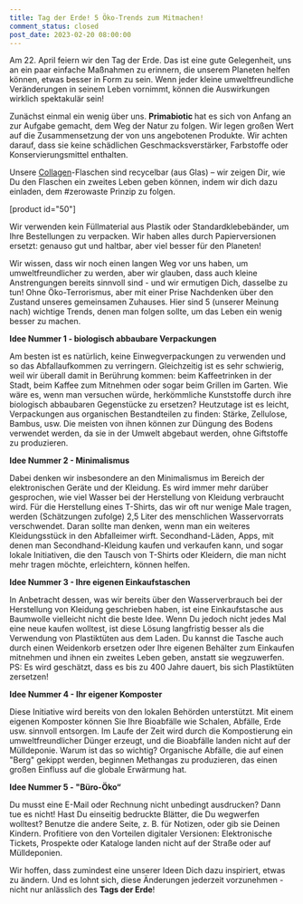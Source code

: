 ```yaml
---
title: Tag der Erde! 5 Öko-Trends zum Mitmachen!
comment_status: closed
post_date: 2023-02-20 08:00:00
---
```

<!-- wp:paragraph -->
<p>Am 22. April feiern wir den Tag der Erde. Das ist eine gute Gelegenheit, uns an ein paar einfache Maßnahmen zu erinnern, die unserem Planeten helfen können, etwas besser in Form zu sein. Wenn jeder kleine umweltfreundliche Veränderungen in seinem Leben vornimmt, können die Auswirkungen wirklich spektakulär sein!</p>
<!-- /wp:paragraph -->

<!-- wp:paragraph -->
<p>Zunächst einmal ein wenig über uns. <strong>Primabiotic </strong>hat es sich von Anfang an zur Aufgabe gemacht, dem Weg der Natur zu folgen. Wir legen großen Wert auf die Zusammensetzung der von uns angebotenen Produkte. Wir achten darauf, dass sie keine schädlichen Geschmacksverstärker, Farbstoffe oder Konservierungsmittel enthalten.</p>
<!-- /wp:paragraph -->

<!-- wp:paragraph -->
<p>Unsere <a href="https://primabiotic.de/produkt/primabiotic-collagen-x30/">Collagen</a>-Flaschen sind recycelbar (aus Glas) – wir zeigen Dir, wie Du den Flaschen ein zweites Leben geben können, indem wir dich dazu einladen, dem #zerowaste Prinzip zu folgen.</p>
<!-- /wp:paragraph -->

<!-- wp:shortcode -->
[product id="50"]
<!-- /wp:shortcode -->

<!-- wp:paragraph -->
<p>Wir verwenden kein Füllmaterial aus Plastik oder Standardklebebänder, um Ihre Bestellungen zu verpacken. Wir haben alles durch Papierversionen ersetzt: genauso gut und haltbar, aber viel besser für den Planeten!</p>
<!-- /wp:paragraph -->

<!-- wp:paragraph -->
<p>Wir wissen, dass wir noch einen langen Weg vor uns haben, um umweltfreundlicher zu werden, aber wir glauben, dass auch kleine Anstrengungen bereits sinnvoll sind - und wir ermutigen Dich, dasselbe zu tun! Ohne Öko-Terrorismus, aber mit einer Prise Nachdenken über den Zustand unseres gemeinsamen Zuhauses. Hier sind 5 (unserer Meinung nach) wichtige Trends, denen man folgen sollte, um das Leben ein wenig besser zu machen.</p>
<!-- /wp:paragraph -->

<!-- wp:paragraph -->
<p><strong>Idee Nummer 1 - biologisch abbaubare Verpackungen</strong></p>
<!-- /wp:paragraph -->

<!-- wp:paragraph -->
<p>Am besten ist es natürlich, keine Einwegverpackungen zu verwenden und so das Abfallaufkommen zu verringern. Gleichzeitig ist es sehr schwierig, weil wir überall damit in Berührung kommen: beim Kaffeetrinken in der Stadt, beim Kaffee zum Mitnehmen oder sogar beim Grillen im Garten. Wie wäre es, wenn man versuchen würde, herkömmliche Kunststoffe durch ihre biologisch abbaubaren Gegenstücke zu ersetzen? Heutzutage ist es leicht, Verpackungen aus organischen Bestandteilen zu finden: Stärke, Zellulose, Bambus, usw. Die meisten von ihnen können zur Düngung des Bodens verwendet werden, da sie in der Umwelt abgebaut werden, ohne Giftstoffe zu produzieren.</p>
<!-- /wp:paragraph -->

<!-- wp:paragraph -->
<p><strong>Idee Nummer 2 - Minimalismus</strong></p>
<!-- /wp:paragraph -->

<!-- wp:paragraph -->
<p>Dabei denken wir insbesondere an den Minimalismus im Bereich der elektronischen Geräte und der Kleidung. Es wird immer mehr darüber gesprochen, wie viel Wasser bei der Herstellung von Kleidung verbraucht wird. Für die Herstellung eines T-Shirts, das wir oft nur wenige Male tragen, werden (Schätzungen zufolge) 2,5 Liter des menschlichen Wasservorrats verschwendet. Daran sollte man denken, wenn man ein weiteres Kleidungsstück in den Abfalleimer wirft. Secondhand-Läden, Apps, mit denen man Secondhand-Kleidung kaufen und verkaufen kann, und sogar lokale Initiativen, die den Tausch von T-Shirts oder Kleidern, die man nicht mehr tragen möchte, erleichtern, können helfen.</p>
<!-- /wp:paragraph -->

<!-- wp:paragraph -->
<p><strong>Idee Nummer 3 - Ihre eigenen Einkaufstaschen</strong></p>
<!-- /wp:paragraph -->

<!-- wp:paragraph -->
<p>In Anbetracht dessen, was wir bereits über den Wasserverbrauch bei der Herstellung von Kleidung geschrieben haben, ist eine Einkaufstasche aus Baumwolle vielleicht nicht die beste Idee. Wenn Du jedoch nicht jedes Mal eine neue kaufen wolltest, ist diese Lösung langfristig besser als die Verwendung von Plastiktüten aus dem Laden. Du kannst die Tasche auch durch einen Weidenkorb ersetzen oder Ihre eigenen Behälter zum Einkaufen mitnehmen und ihnen ein zweites Leben geben, anstatt sie wegzuwerfen. PS: Es wird geschätzt, dass es bis zu 400 Jahre dauert, bis sich Plastiktüten zersetzen!</p>
<!-- /wp:paragraph -->

<!-- wp:paragraph -->
<p><strong>Idee Nummer 4 - Ihr eigener Komposter</strong></p>
<!-- /wp:paragraph -->

<!-- wp:paragraph -->
<p>Diese Initiative wird bereits von den lokalen Behörden unterstützt. Mit einem eigenen Komposter können Sie Ihre Bioabfälle wie Schalen, Abfälle, Erde usw. sinnvoll entsorgen. Im Laufe der Zeit wird durch die Kompostierung ein umweltfreundlicher Dünger erzeugt, und die Bioabfälle landen nicht auf der Mülldeponie. Warum ist das so wichtig? Organische Abfälle, die auf einen "Berg" gekippt werden, beginnen Methangas zu produzieren, das einen großen Einfluss auf die globale Erwärmung hat.</p>
<!-- /wp:paragraph -->

<!-- wp:paragraph -->
<p><strong>Idee Nummer 5 - "Büro-Öko“</strong></p>
<!-- /wp:paragraph -->

<!-- wp:paragraph -->
<p>Du musst eine E-Mail oder Rechnung nicht unbedingt ausdrucken? Dann tue es nicht! Hast Du einseitig bedruckte Blätter, die Du wegwerfen wolltest? Benutze die andere Seite, z. B. für Notizen, oder gib sie Deinen Kindern. Profitiere von den Vorteilen digitaler Versionen: Elektronische Tickets, Prospekte oder Kataloge landen nicht auf der Straße oder auf Mülldeponien.</p>
<!-- /wp:paragraph -->

<!-- wp:paragraph -->
<p>Wir hoffen, dass zumindest eine unserer Ideen Dich dazu inspiriert, etwas zu ändern. Und es lohnt sich, diese Änderungen jederzeit vorzunehmen - nicht nur anlässlich des <strong>Tags der Erde</strong>!</p>
<!-- /wp:paragraph -->